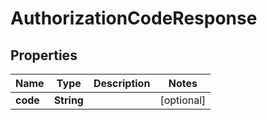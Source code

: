 

# AuthorizationCodeResponse


## Properties

Name | Type | Description | Notes
------------ | ------------- | ------------- | -------------
**code** | **String** |  |  [optional]



